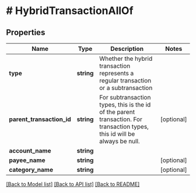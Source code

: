 # # HybridTransactionAllOf

## Properties

Name | Type | Description | Notes
------------ | ------------- | ------------- | -------------
**type** | **string** | Whether the hybrid transaction represents a regular transaction or a subtransaction |
**parent_transaction_id** | **string** | For subtransaction types, this is the id of the parent transaction.  For transaction types, this id will be always be null. | [optional]
**account_name** | **string** |  |
**payee_name** | **string** |  | [optional]
**category_name** | **string** |  | [optional]

[[Back to Model list]](../../README.md#models) [[Back to API list]](../../README.md#endpoints) [[Back to README]](../../README.md)
